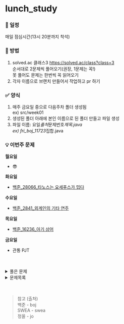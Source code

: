 # lunch_study

### 📌 일정

매일 점심시간(13시 20분까지 착석)

### 🔗 방법

1. solved.ac 클래스3 https://solved.ac/class?class=3 <br>
   순서대로 2문제씩 풀어오기(권장, 1문제는 꼭!) <br>
   못 풀어도 문제는 한번씩 꼭 읽어오기 <br>
2. 각자 이름으로 브랜치 만들어서 작업하고 pr 하기 <br>

### ✅ 양식

1. 매주 금요일 중으로 다음주차 폴더 생성됨 <br>
   ex) src/week01
2. 생성된 폴더 아래에 본인 이름으로 된 폴더 만들고 파일 생성
3. 파일 이름: 요일*출처*문제번호*제목.java <br>
   ex) fri_boj_11723*집합.java

### 💡 이번주 문제
**월요일**
- 😎

**화요일**
- [백준_28066_타노스는 요세푸스가 밉다](https://www.acmicpc.net/problem/28066)<br>

**수요일**
- [백준_2841_외계인의 기타 연주](https://www.acmicpc.net/problem/2841)<br>

**목요일**
- [백준_16236_아기 상어](https://www.acmicpc.net/problem/16236)<br>

**금요일**
- 관통 PJT


<br>
<br>


<details>
<summary>풀은 문제</summary>

========== week01 ==========<br>
- [백준_11723_집합](https://www.acmicpc.net/problem/11723)<br>
- [백준_1620_포켓몬마스터](https://www.acmicpc.net/problem/1620)<br>
- [백준_1764_듣보잡](https://www.acmicpc.net/problem/1764)<br>
- [백준_11047_동전0](https://www.acmicpc.net/problem/11047)<br>
- [백준_17219_비밀번호찾기](https://www.acmicpc.net/problem/17219)<br>
- [백준_1003_피보나치함수](https://www.acmicpc.net/problem/1003)<br>

========== week02 ==========<br>
- [백준_1463_1로만들기](https://www.acmicpc.net/problem/1463)<br>
- [백준_2579_계단오르기](https://www.acmicpc.net/problem/2579)<br>
- [백준_2606_바이러스](https://www.acmicpc.net/problem/2606)<br>
- [백준_9095_123더하기](https://www.acmicpc.net/problem/9095)<br>
- [백준_9375_패션왕신해빈](https://www.acmicpc.net/problem/9375)<br>
- [백준_9461_파도반수열](https://www.acmicpc.net/problem/9461)<br>

========== week03 ==========<br>
- [백준_11659_구간합구하기4](https://www.acmicpc.net/problem/11659)<br>
- [백준_11726_2xn타일링](https://www.acmicpc.net/problem/11726)<br>
- [백준_11727_2xn타일링2](https://www.acmicpc.net/problem/11727)<br>
- [백준_17626_FourSquares](https://www.acmicpc.net/problem/17626)<br>
- [백준_1012_유기농배추](https://www.acmicpc.net/problem/1012)<br>
- [백준_1260_DFS와BFS](https://www.acmicpc.net/problem/1260)<br>
- [백준_27514_1차원2048](https://www.acmicpc.net/problem/27514)<br>
- [백준_27514_1차원2048과쿼리](https://www.acmicpc.net/problem/27515)<br>

========== week04 ==========<br>
- [백준_14719_빗물](https://www.acmicpc.net/problem/14719)<br>
- [백준_29160_FIFA](https://www.acmicpc.net/problem/29160)<br>
- [백준_2943_토끼](https://www.acmicpc.net/problem/2943)<br>

========== week05 ==========<br>
- [백준_25918_북극곰은괄호를찢어](https://www.acmicpc.net/problem/25918)<br>
- [백준_21608_상어초등학교](https://www.acmicpc.net/problem/21608)<br>
- [백준_28353_고양이카페](https://www.acmicpc.net/problem/28353)<br>



</details>

<details>
<summary>문제목록</summary>
- [백준_1541_잃어버린괄호](https://www.acmicpc.net/problem/1541)<br>
- [백준_1927_최소힙](https://www.acmicpc.net/problem/1927)<br>
- [백준_2630_색종이만들기](https://www.acmicpc.net/problem/2630)<br>
- [백준_2805_나무자르기](https://www.acmicpc.net/problem/2805)<br>
- [백준_11279_최대힙](https://www.acmicpc.net/problem/11279)<br>
- [백준_11724_연결요소의개수](https://www.acmicpc.net/problem/11724)<br>
- [백준_18111_마인크래프트](https://www.acmicpc.net/problem/18111)<br>
- [백준_18870_좌표압축](https://www.acmicpc.net/problem/18870)<br>
- [백준_21736_헌내기친구](https://www.acmicpc.net/problem/21736)<br>
- [백준_30804_과일탕후루](https://www.acmicpc.net/problem/30804)<br>
- [백준_1389_케빈베이컨](https://www.acmicpc.net/problem/1389)<br>
- [백준_1697_숨바꼭질](https://www.acmicpc.net/problem/1697)<br>
- [백준_2178_미로탐색](https://www.acmicpc.net/problem/2178)<br>
- [백준_2667_단지번호붙이기](https://www.acmicpc.net/problem/2667)<br>
- [백준_5525_IOIOI](https://www.acmicpc.net/problem/5525)<br>
- [백준_6064_카잉달력](https://www.acmicpc.net/problem/6064)<br>
- [백준_11286_절댓값힙](https://www.acmicpc.net/problem/11286)<br>
- [백준_11403_경로찾기](https://www.acmicpc.net/problem/11403)<br>
- [백준_14940_쉬운최단거리](https://www.acmicpc.net/problem/14940)<br>
- [백준_1074_Z](https://www.acmicpc.net/problem/1074)<br>
- [백준_1931_회의실배정](https://www.acmicpc.net/problem/1931)<br>
- [백준_5430_AC](https://www.acmicpc.net/problem/5430)<br>
- [백준_7569_토마토3D](https://www.acmicpc.net/problem/7569)<br>
- [백준_7576_토마토2D](https://www.acmicpc.net/problem/7576)<br>
- [백준_10026_적록색약](https://www.acmicpc.net/problem/10026)<br>
- [백준_16928_뱀과사다리게임](https://www.acmicpc.net/problem/16928)<br>
- [백준_7662_이중우선순위큐](https://www.acmicpc.net/problem/7662)<br>
- [백준_9019_DSLR](https://www.acmicpc.net/problem/9019)<br>
- [백준_14500_테트로미노](https://www.acmicpc.net/problem/14500)<br>

</details>




<br>
<br>

> 참고 (출처) <br>
> 백준 - boj <br>
> SWEA - swea <br>
> 정올 - jo
